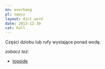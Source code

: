 ```yaml
---
en: overhang
pl: nawis
layout: dict_word
date: 2013-12-30
cat: hull
---
```


Części dziobu lub rufy wystające ponad wodę.

*zobacz też:*

* [topside](/dict/topside.html)